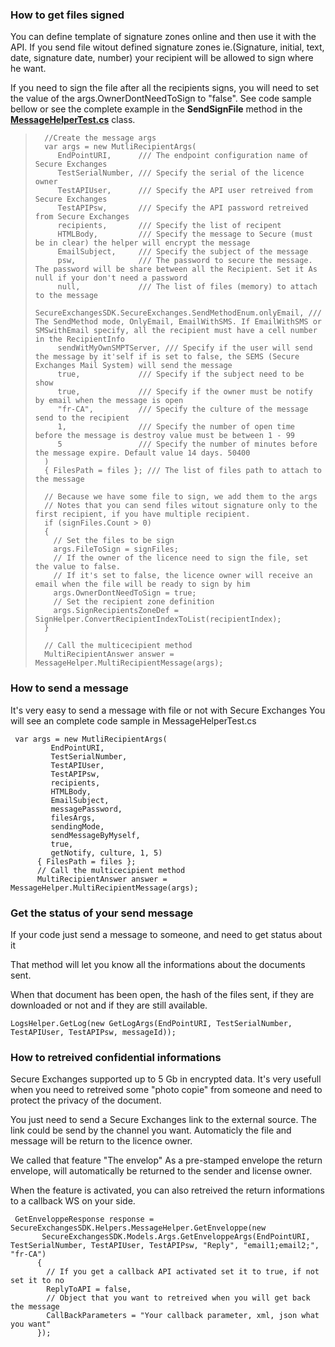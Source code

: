 ### How to get files signed ###
You can define template of signature zones online and then use it with the API.
If you send file witout defined signature zones ie.(Signature, initial, text, date, signature date, number) your recipient will be allowed to sign where he want.

If you need to sign the file after all the recipients signs, you will need to set the value of the args.OwnerDontNeedToSign to "false". See code sample bellow or see the complete example in the **SendSignFile** method in the **[MessageHelperTest.cs](https://github.com/cboivin80/SecureExchangesSDK/blob/master/CodeSample/CodeSample/MessageHelperTest.cs)** class.
>       //Create the message args
>       var args = new MutliRecipientArgs(
>          EndPointURI,      /// The endpoint configuration name of Secure Exchanges
>          TestSerialNumber, /// Specify the serial of the licence owner
>          TestAPIUser,      /// Specify the API user retreived from Secure Exchanges
>          TestAPIPsw,       /// Specify the API password retreived from Secure Exchanges
>          recipients,       /// Specify the list of recipent
>          HTMLBody,         /// Specify the message to Secure (must be in clear) the helper will encrypt the message
>          EmailSubject,     /// Specify the subject of the message
>          psw,              /// The password to secure the message. The password will be share between all the Recipient. Set it As null if your don't need a password
>          null,             /// The list of files (memory) to attach to the message
>          SecureExchangesSDK.SecureExchanges.SendMethodEnum.onlyEmail, /// The SendMethod mode, OnlyEmail, EmailWithSMS. If EmailWithSMS or SMSwithEmail specify, all the recipient must have a cell number in the RecipientInfo
>          sendWitMyOwnSMPTServer, /// Specify if the user will send the message by it'self if is set to false, the SEMS (Secure Exchanges Mail System) will send the message
>          true,             /// Specify if the subject need to be show
>          true,             /// Specify if the owner must be notify by email when the message is open 
>          "fr-CA",          /// Specify the culture of the message send to the recipient
>          1,                /// Specify the number of open time before the message is destroy value must be between 1 - 99
>          5                 /// Specify the number of minutes before the message expire. Default value 14 days. 50400
>       )
>       { FilesPath = files }; /// The list of files path to attach to the message
>       
>       // Because we have some file to sign, we add them to the args
>       // Notes that you can send files witout signature only to the first recipient, if you have multiple recipient.
>       if (signFiles.Count > 0)
>       {
>         // Set the files to be sign
>         args.FileToSign = signFiles;
>         // If the owner of the licence need to sign the file, set the value to false.
>         // If it's set to false, the licence owner will receive an email when the file will be ready to sign by him
>         args.OwnerDontNeedToSign = true;
>         // Set the recipient zone definition
>         args.SignRecipientsZoneDef = SignHelper.ConvertRecipientIndexToList(recipientIndex);
>       }
> 
>       // Call the multicecipient method 
>       MultiRecipientAnswer answer = MessageHelper.MultiRecipientMessage(args);

### How to send a message ###

It's very easy to send a message with file or not with Secure Exchanges
You will see an complete code sample in MessageHelperTest.cs
```
 var args = new MutliRecipientArgs(
         EndPointURI,
         TestSerialNumber,
         TestAPIUser,
         TestAPIPsw,
         recipients,
         HTMLBody,
         EmailSubject,
         messagePassword,
         filesArgs,
         sendingMode,
         sendMessageByMyself,
         true,
         getNotify, culture, 1, 5)
      { FilesPath = files };
      // Call the multicecipient method 
      MultiRecipientAnswer answer = MessageHelper.MultiRecipientMessage(args);
```

### Get the status of your send message ###

If your code just send a message to someone, and need to get status about it

That method will let you know all the informations about the documents sent. 

When that document has been open, the hash of the files sent, if they are downloaded or not and if they are still available.
```
LogsHelper.GetLog(new GetLogArgs(EndPointURI, TestSerialNumber, TestAPIUser, TestAPIPsw, messageId));
```

### How to retreived confidential informations ###

Secure Exchanges supported up to 5 Gb in encrypted data. It's very usefull when you need to retreived some "photo copie" from someone and need to protect the privacy of the document.

You just need to send a Secure Exchanges link to the external source. The link could be send by the channel you want. Automaticly the file and message will be return to the licence owner.

We called that feature "The envelop" As a pre-stamped envelope the return envelope, will automatically be returned to the sender and license owner.

When the feature is activated, you can also retreived the return informations to a callback WS on your side.
```
 GetEnveloppeResponse response = SecureExchangesSDK.Helpers.MessageHelper.GetEnveloppe(new
       SecureExchangesSDK.Models.Args.GetEnveloppeArgs(EndPointURI, TestSerialNumber, TestAPIUser, TestAPIPsw, "Reply", "email1;email2;", "fr-CA")
      {
        // If you get a callback API activated set it to true, if not set it to no
        ReplyToAPI = false,
        // Object that you want to retreived when you will get back the message
        CallBackParameters = "Your callback parameter, xml, json what you want"
      });

```
